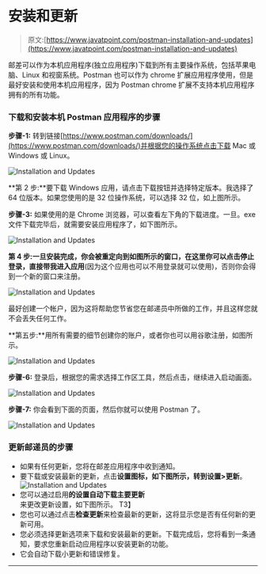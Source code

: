 # 安装和更新

> 原文:[https://www.javatpoint.com/postman-installation-and-updates](https://www.javatpoint.com/postman-installation-and-updates)

邮差可以作为本机应用程序(独立应用程序)下载到所有主要操作系统，包括苹果电脑、Linux 和视窗系统。Postman 也可以作为 chrome 扩展应用程序使用，但是最好安装和使用本机应用程序，因为 Postman chrome 扩展不支持本机应用程序拥有的所有功能。

### 下载和安装本机 Postman 应用程序的步骤

**步骤-1:** 转到链接[https://www.postman.com/downloads/](https://www.postman.com/downloads/)并根据您的操作系统点击下载 Mac 或 Windows 或 Linux。

![Installation and Updates](../Images/0ad371ad63a45440eb304776703d9a5a.png)

**第 2 步:**要下载 Windows 应用，请点击下载按钮并选择特定版本。我选择了 64 位版本。如果您使用的是 32 位操作系统，可以选择 32 位，如上图所示。

**步骤-3:** 如果使用的是 Chrome 浏览器，可以查看左下角的下载进度。一旦。exe 文件下载完毕后，就需要安装应用程序了，如下图所示。

![Installation and Updates](../Images/1663c80dde2222acfdf7c6a034d1c6b0.png)

**第 4 步:**一旦安装完成，你会被重定向到如图所示的窗口，在这里你可以点击**停止登录，直接带我进入应用**(因为这个应用也可以不用登录就可以使用)，否则你会得到一个新的窗口来注册。

![Installation and Updates](../Images/9a471f90064c3dde4d51ab830eec595d.png)

最好创建一个帐户，因为这将帮助您节省您在邮递员中所做的工作，并且这样您就不会丢失任何工作。

**第五步:**用所有需要的细节创建你的账户，或者你也可以用谷歌注册，如图所示。

![Installation and Updates](../Images/e522c4fc6d2d655f2f839c7836a49484.png)

**步骤-6:** 登录后，根据您的需求选择工作区工具，然后点击，继续进入启动画面。

![Installation and Updates](../Images/372ea9300d8c59d927f689c15a1b58a3.png)

**步骤-7:** 你会看到下面的页面，然后你就可以使用 Postman 了。

![Installation and Updates](../Images/9372eaa4f110ff900b4bea09d32cfb35.png)

### 更新邮递员的步骤

*   如果有任何更新，您将在邮差应用程序中收到通知。
*   要下载或安装最新的更新，点击**设置图标，**如下图所示，转到**设置>更新**。
    ![Installation and Updates](../Images/70733b77cb62310464d8dfac21a57e7f.png)
*   您可以通过启用**的设置自动下载主要更新**来更改更新设置，如下图所示。
    T3】
*   您也可以通过点击**检查更新**来检查最新的更新，这将显示您是否有任何新的更新可用。
*   您必须选择更新选项来下载和安装最新的更新。下载完成后，您将看到一条通知，要求您重新启动应用程序以安装更新的功能。
*   它会自动下载小更新和错误修复。

* * *